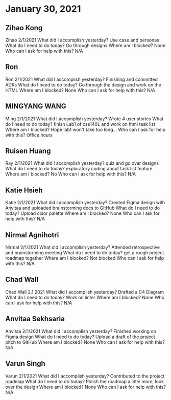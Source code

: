 # January 30, 2021

## Zihao Kong
Zihao  2/1/2021
 What did I accomplish yesterday?
Use case and personas
 What do I need to do today?
Go through designs
 Where am I blocked?
None
 Who can I ask for help with this?
N/A

## Ron
Ron  2/1/2021
 What did I accomplish yesterday?
Finishing and committed ADRs
 What do I need to do today?
Go through the design and work on the HTML
 Where am I blocked?
None
 Who can I ask for help with this?
N/A

## MINGYANG WANG
Ming 2/1/2021
 What did I accomplish yesterday?
Wrote 4 user stories
What do I need to do today?
finish Lab1 of cse140L and work on html task list
Where am I blocked?
Hope lab1 won't take too long...
Who can I ask for help with this?
Office hours

## Ruisen Huang
Ray 2/1/2021
 What did I accomplish yesterday?
quiz and go over designs
What do I need to do today?
exploratory coding about task list feature
Where am I blocked?
No
Who can I ask for help with this?
N/A

## Katie Hsieh
Katie 2/1/2021
What did I accomplish yesterday?
Created Figma design with Anvitaa and uploaded brainstorming docs to GitHub
What do I need to do today?
Upload color palette
Where am I blocked?
None
Who can I ask for help with this?
N/A

## Nirmal Agnihotri
Nirmal 2/1/2021
What did I accomplish yesterday?
Attended retrospective and brainstorming meeting
What do I need to do today?
get a rough project roadmap together
Where am I blocked?
Not blocked
Who can I ask for help with this?
N/A

## Chad Wall
Chad Wall 2.1.2021
What did I accomplish yesterday?
Drafted a C4 Diagram
What do I need to do today?
Work on linter
Where am I blocked?
None
Who can I ask for help with this?
N/A
## Anvitaa Sekhsaria
Anvitaa 2/1/2021
What did I accomplish yesterday?
Finished working on Figma design
What do I need to do today?
Upload a draft of the project pitch to GitHub
Where am I blocked?
None
Who can I ask for help with this?
N/A

## Varun Singh
Varun 2/1/2021
 What did I accomplish yesterday?
Contributed to the project roadmap
 What do I need to do today?
Polish the roadmap a little more, look over the design
 Where am I blocked?
None
 Who can I ask for help with this?
N/A